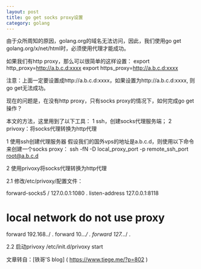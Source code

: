 ```yaml
---
layout: post
title: go get socks proxy设置
category: golang 
---
```




 
由于众所周知的原因，golang.org的域名无法访问，因此，我们使用go get golang.org/x/net/html时，必须使用代理才能成功。


如果我们有http proxy，那么可以很简单的这样设置：
export http_proxy=http://a.b.c.d:xxxx
export https_proxy=http://a.b.c.d:xxxx

注意：上面一定要设置成http://a.b.c.d:xxxx，如果设置为http://a.b.c.d:xxxx, 则go get无法成功。

现在的问题是，在没有http proxy，只有socks proxy的情况下，如何完成go get操作？

本文的方法，这里用到了以下工具：
1 ssh，创建socks代理服务端；
2 privoxy：将socks代理转换为http代理

1 使用ssh创建代理服务器
假设我们的国外vps的地址是a.b.c.d，则使用以下命令来创建一个socks proxy：
ssh -fN -D local_proxy_port -p remote_ssh_port root@a.b.c.d

2 使用privoxy将socks代理转换为http代理

2.1 修改/etc/privoxy/配置文件：

forward-socks5 / 127.0.0.1:1080 .
listen-address 127.0.0.1:8118
# local network do not use proxy
forward 192.168.*.*/ .
forward 10.*.*.*/ .
forward 127.*.*.*/ .

2.2 启动privoxy
/etc/init.d/privoxy start


文章转自：[铁哥'S blog] ( https://www.tiege.me/?p=802 )
